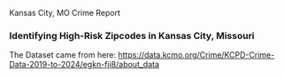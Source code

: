 Kansas City, MO Crime Report

### **Identifying High-Risk Zipcodes in Kansas City, Missouri** 

The Dataset came from here:
 https://data.kcmo.org/Crime/KCPD-Crime-Data-2019-to-2024/egkn-fji8/about_data

 
